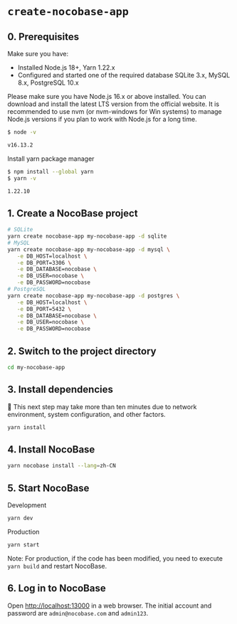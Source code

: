 # `create-nocobase-app`

## 0. Prerequisites

Make sure you have:

- Installed Node.js 18+, Yarn 1.22.x
- Configured and started one of the required database SQLite 3.x, MySQL 8.x, PostgreSQL 10.x

Please make sure you have Node.js 16.x or above installed. You can download and install the latest LTS version from the official website. It is recommended to use nvm (or nvm-windows for Win systems) to manage Node.js versions if you plan to work with Node.js for a long time.

```bash
$ node -v

v16.13.2
```

Install yarn package manager

```bash
$ npm install --global yarn
$ yarn -v

1.22.10
```

## 1. Create a NocoBase project

```bash
# SQLite
yarn create nocobase-app my-nocobase-app -d sqlite
# MySQL
yarn create nocobase-app my-nocobase-app -d mysql \
   -e DB_HOST=localhost \
   -e DB_PORT=3306 \
   -e DB_DATABASE=nocobase \
   -e DB_USER=nocobase \
   -e DB_PASSWORD=nocobase
# PostgreSQL
yarn create nocobase-app my-nocobase-app -d postgres \
   -e DB_HOST=localhost \
   -e DB_PORT=5432 \
   -e DB_DATABASE=nocobase \
   -e DB_USER=nocobase \
   -e DB_PASSWORD=nocobase
```

## 2. Switch to the project directory

```bash
cd my-nocobase-app
```

## 3. Install dependencies

📢 This next step may take more than ten minutes due to network environment, system configuration, and other factors.

```bash
yarn install
```

## 4. Install NocoBase

```bash
yarn nocobase install --lang=zh-CN
```

## 5. Start NocoBase

Development

```bash
yarn dev
```

Production

```bash
yarn start
```

Note: For production, if the code has been modified, you need to execute `yarn build` and restart NocoBase.

## 6. Log in to NocoBase

Open [http://localhost:13000](http://localhost:13000) in a web browser. The initial account and password are `admin@nocobase.com` and `admin123`.
